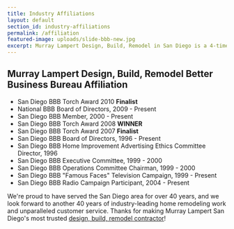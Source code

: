 ```yaml
---
title: Industry Affiliations
layout: default
section_id: industry-affiliations
permalink: /affiliation
featured-image: uploads/slide-bbb-new.jpg
excerpt: Murray Lampert Design, Build, Remodel in San Diego is a 4-time (Better Business Bureau) award winner. Proudly serving San Diego since 1975.
---
```


## Murray Lampert Design, Build, Remodel Better Business Bureau Affiliation

- San Diego BBB Torch Award 2010 **Finalist**
- National BBB Board of Directors, 2009 - Present
- San Diego BBB Member, 2000 - Present
- San Diego BBB Torch Award 2008 **WINNER**
- San Diego BBB Torch Award 2007 **Finalist**
- San Diego BBB Board of Directors, 1996 - Present
- San Diego BBB Home Improvement Advertising Ethics Committee Director, 1996
- San Diego BBB Executive Committee, 1999 - 2000
- San Diego BBB Operations Committee Chairman, 1999 - 2000
- San Diego BBB "Famous Faces" Television Campaign, 1999 - Present
- San Diego BBB Radio Campaign Participant, 2004 - Present

We're proud to have served the San Diego area for over 40 years, and we look forward to another 40 years of industry-leading home remodeling work and unparalleled customer service. Thanks for making Murray Lampert San Diego's most trusted [design, build, remodel contractor](/)!
